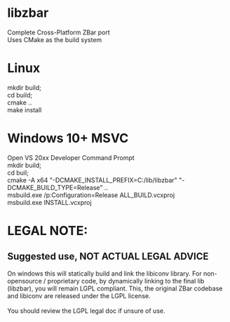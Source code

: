 # libzbar
Complete Cross-Platform ZBar port <br />
Uses CMake as the build system <br />

# Linux
mkdir build; <br />
cd build; <br />
cmake .. <br />
make install <br />

# Windows 10+ MSVC
Open VS 20xx Developer Command Prompt <br />
mkdir build; <br />
cd buil; <br />
cmake -A x64 "-DCMAKE_INSTALL_PREFIX=C:/lib/libzbar" "-DCMAKE_BUILD_TYPE=Release" .. <br />
msbuild.exe /p:Configuration=Release ALL_BUILD.vcxproj <br />
msbuild.exe INSTALL.vcxproj <br />

# LEGAL NOTE: 
## Suggested use, NOT ACTUAL  LEGAL ADVICE
On windows this will statically build and link the libiconv library.
For non-opensource / proprietary code, by dynamically linking to the final lib (libzbar), you will remain LGPL compliant. This, the original ZBar codebase and libiconv are released under the LGPL license.<br />
<br />
You should review the LGPL legal doc if unsure of use.


